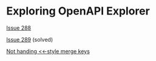 # Exploring OpenAPI Explorer

[Issue 288](288)

[Issue 289](289) (solved)

[Not handing <<-style merge keys](mergekey)


